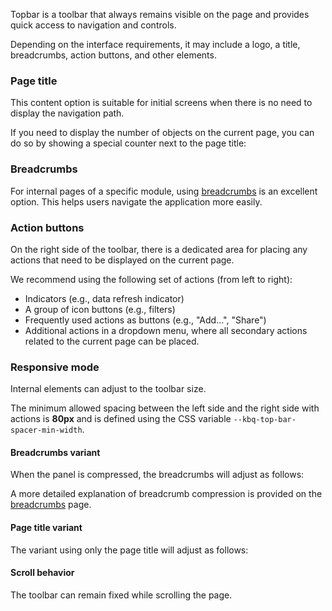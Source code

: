 Topbar is a toolbar that always remains visible on the page and provides quick access to navigation and controls.

<!-- example(top-bar-overview) -->

Depending on the interface requirements, it may include a logo, a title, breadcrumbs, action buttons, and other elements.

### Page title

This content option is suitable for initial screens when there is no need to display the navigation path.

<!-- example(top-bar-overview) -->

If you need to display the number of objects on the current page, you can do so by showing a special counter next to the page title:

<!-- example(top-bar-title-counter) -->

### Breadcrumbs

For internal pages of a specific module, using [breadcrumbs](/en/components/breadcrumbs) is an excellent option. This helps users navigate the application more easily.

<!-- example(top-bar-breadcrumbs) -->

### Action buttons

On the right side of the toolbar, there is a dedicated area for placing any actions that need to be displayed on the current page.

We recommend using the following set of actions (from left to right):

-   Indicators (e.g., data refresh indicator)
-   A group of icon buttons (e.g., filters)
-   Frequently used actions as buttons (e.g., "Add...", "Share")
-   Additional actions in a dropdown menu, where all secondary actions related to the current page can be placed.

<!-- example(top-bar-actions) -->

### Responsive mode

Internal elements can adjust to the toolbar size.

The minimum allowed spacing between the left side and the right side with actions is **80px** and is defined using the CSS variable `--kbq-top-bar-spacer-min-width`.

#### Breadcrumbs variant

When the panel is compressed, the breadcrumbs will adjust as follows:

<!-- example(top-bar-breadcrumbs-adaptive) -->

A more detailed explanation of breadcrumb compression is provided on the [breadcrumbs](https://koobiq.io/en/components/breadcrumbs/overview) page.

#### Page title variant

The variant using only the page title will adjust as follows:

<!-- example(top-bar-title-counter-adaptive) -->

#### Scroll behavior

The toolbar can remain fixed while scrolling the page.

<!-- example(top-bar-overflow) -->

